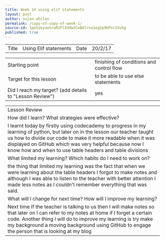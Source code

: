 ```yaml
---
title: Week 14 using elif statements
layout: post
author: sujan.ahilan
permalink: /copy-of-copy-of-week-1/
source-id: 1peXzkyaoSrwRJFlIddwSCeBdlrna1eg2p9bPxr2Xvbg
published: true
---
```

<table>
  <tr>
    <td>Title</td>
    <td>Using Elif statements</td>
    <td>Date</td>
    <td>20/2/17</td>
  </tr>
</table>


<table>
  <tr>
    <td>Starting point</td>
    <td>finishing of conditions and control flow</td>
  </tr>
  <tr>
    <td>Target for this lesson</td>
    <td>to be able to use else statements</td>
  </tr>
  <tr>
    <td>Did I reach my target? 
(add details to "Lesson Review")</td>
    <td>yes</td>
  </tr>
</table>


<table>
  <tr>
    <td>Lesson Review</td>
  </tr>
  <tr>
    <td>How did I learn? What strategies were effective? </td>
  </tr>
  <tr>
    <td>I learnt today by firstly using codecademy to progress in my learning of python, but later on in the lesson our teacher taught us how to divide our code to make it more readable when it was displayed on GitHub which was very helpful because now I know how and when to use table headers and table divisions</td>
  </tr>
  <tr>
    <td>What limited my learning? Which habits do I need to work on? </td>
  </tr>
  <tr>
    <td>the thing that limited my learning was the fact that when we were learning about the table headers I forgot to make notes and although I was able to listen to the teacher with better attention I made less notes as I couldn't remember everything that was said.</td>
  </tr>
  <tr>
    <td>What will I change for next time? How will I improve my learning?</td>
  </tr>
  <tr>
    <td>Next time If the teacher is talking to us then I will make notes so that later on I can refer to my notes at home if I forget a certain code. Another thing I will do to improve my learning is try make my background a moving background using GitHub to engage the person that is looking at my blog</td>
  </tr>
</table>


